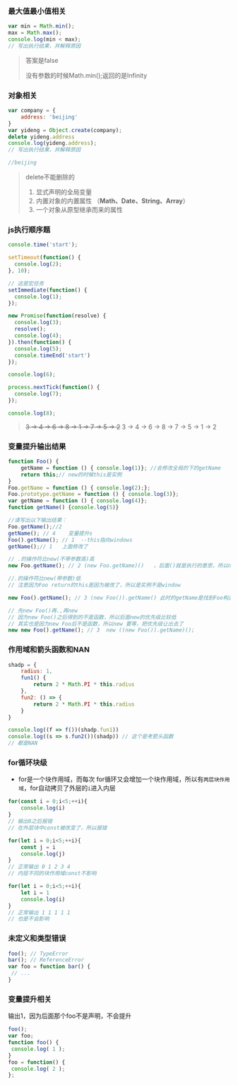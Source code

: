 ### 最大值最小值相关

```js
var min = Math.min();
max = Math.max();
console.log(min < max);
// 写出执行结果，并解释原因
```

> 答案是false
>
> 没有参数的时候Math.min();返回的是Infinity



### 对象相关

```js
var company = {
    address: 'beijing'
}
var yideng = Object.create(company);
delete yideng.address
console.log(yideng.address);
// 写出执行结果，并解释原因

//beijing
```

> delete不能删除的
>
> 1. 显式声明的全局变量 
> 2. 内置对象的内置属性 （**Math、Date、String、Array**）
> 3. 一个对象从原型继承而来的属性





### js执行顺序题

```js
console.time('start');

setTimeout(function() {
  console.log(2);
}, 10);

// 这是宏任务
setImmediate(function() {
  console.log(1);
});

new Promise(function(resolve) {
  console.log(3);
  resolve();
  console.log(4);
}).then(function() {
  console.log(5);
  console.timeEnd('start')
});

console.log(6);

process.nextTick(function() {
  console.log(7);
});

console.log(8);
```

> ~~3 -> 4 -> 6 -> 8 -> 1 -> 7 -> 5 -> 2~~
> 3 -> 4 -> 6 -> 8 -> 7 -> 5 -> 1 -> 2



### 变量提升输出结果

```js
function Foo() {
    getName = function () { console.log(1)}; //会修改全局的下的getName
    return this;// new的时候this是实例
}
Foo.getName = function () { console.log(2);};
Foo.prototype.getName = function () { console.log(3)};
var getName = function () { console.log(4)};
function getName() {console.log(5)}

//请写出以下输出结果：
Foo.getName();//2
getName(); // 4    变量提升s
Foo().getName(); // 1  --this指向windows
getName();// 1   上面修改了

// .的操作符比new(不带参数高)高
new Foo.getName(); // 2 (new Foo.getName)()   ，后面()就是执行的意思，所以new之后执行函数就是因为后面的括号

//.的操作符比new(带参数)低
// 注意因为Foo return的this是因为被改了，所以是实例不是window

new Foo().getName(); // 3 (new Foo()).getName() 此时的getName是找到Foo构造函数的原型对象上的getName属性

// 先new Foo()再.,再new
// 因为new Foo()之后得到的不是函数，所以后面new的优先级比较低
// 其实也是因为new Foo后不是函数，所以new 要等，把优先级让出去了
new new Foo().getName(); // 3  new ((new Foo()).getName)();


```



### 作用域和箭头函数和NAN

```js
shadp = {
    radius: 1,
    fun1() {
        return 2 * Math.PI * this.radius
    },
    fun2: () => {
        return 2 * Math.PI * this.radius
    }
}

console.log((f => f())(shadp.fun1))
console.log((s => s.fun2())(shadp)) // 这个是考箭头函数
// 都是NAN
```



### for循环块级

* for是一个块作用域，而每次 for循环又会增加一个块作用域，所以有`两层块作用域`，for自动拷贝了外层的`i`进入内层

```js
for(const i = 0;i<5;++i){
    console.log(i)
}
// 输出0之后报错
// 在外层块中const被改变了，所以报错

for(let i = 0;i<5;++i){
    const j = i
    console.log(j)
}
// 正常输出 0 1 2 3 4
// 内层不同的块作用域const不影响

for(let i = 0;i<5;++i){
    let i = 1
    console.log(i)
}
// 正常输出 1 1 1 1 1
// 也是不会影响
```



### 未定义和类型错误

```js
foo(); // TypeError
bar(); // ReferenceError
var foo = function bar() {
 // ...
}
```



### 变量提升相关

输出1，因为后面那个foo不是声明，不会提升

```js
foo(); 
var foo;
function foo() {
 console.log( 1 );
}
foo = function() {
 console.log( 2 );
};
```






